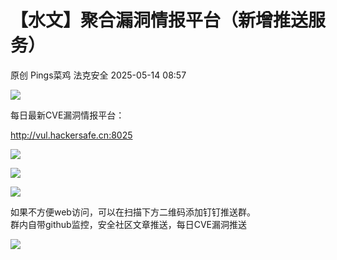 #  【水文】聚合漏洞情报平台（新增推送服务）   
原创 Pings菜鸡  法克安全   2025-05-14 08:57  
  
![](https://mmbiz.qpic.cn/mmbiz_jpg/WqibHnoQAhZftP6fnJiaW5ntOvcwoHUvYXDgKkYEcEGAIXOBENoJ9wiaka9uzjymrJkLBzSye1Eqo8OQGc9SbAQkg/640?wx_fmt=jpeg "")  
  
每日最新CVE漏洞情报平台：  
  
http://vul.hackersafe.cn:8025  
  
![](https://mmbiz.qpic.cn/mmbiz_jpg/WqibHnoQAhZftP6fnJiaW5ntOvcwoHUvYX1MrLXkQpK82lUWiaCrsO2jQFicBar5Da48L6RvtPJTbJVfwicMriayjNTg/640?wx_fmt=jpeg "")  
  
  
![](https://mmbiz.qpic.cn/mmbiz_jpg/WqibHnoQAhZftP6fnJiaW5ntOvcwoHUvYXZLDQJUjF1icauvPtg92seWicyEoRpq28mtFxjibbkkFNlK8ZRTxx69fYg/640?wx_fmt=jpeg "")  
  
![](https://mmbiz.qpic.cn/mmbiz_jpg/WqibHnoQAhZftP6fnJiaW5ntOvcwoHUvYXgSgxRrKxdmF3pVEFwibKeJnfsTUt6kjeyp61keHGaOlDouhpVQLmjUQ/640?wx_fmt=jpeg "")  
  
如果不方便web访问，可以在扫描下方二维码添加钉钉推送群。  
群内自带github监控，安全社区文章推送，每日CVE漏洞推送  
  
  
![](https://mmbiz.qpic.cn/mmbiz_jpg/WqibHnoQAhZftP6fnJiaW5ntOvcwoHUvYXvvVUkzDgk2MBVB1Wc18MD00BVqklhbRbS0gLCxag79YAkztIHK5ySg/640?wx_fmt=jpeg "")  
  
  

